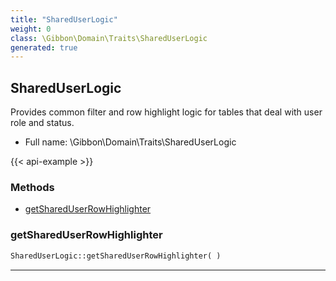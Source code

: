 ```yaml
---
title: "SharedUserLogic"
weight: 0
class: \Gibbon\Domain\Traits\SharedUserLogic
generated: true
---
```


## SharedUserLogic 

Provides common filter and row highlight logic for tables that deal with user role and status.



* Full name: \Gibbon\Domain\Traits\SharedUserLogic

{{< api-example >}} 



### Methods

- [getSharedUserRowHighlighter](#getshareduserrowhighlighter)




### getSharedUserRowHighlighter



```php
SharedUserLogic::getSharedUserRowHighlighter( )
```









---

